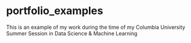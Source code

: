 # portfolio_examples
This is an example of my work during the time of my Columbia University Summer Session in Data Science &amp; Machine Learning
